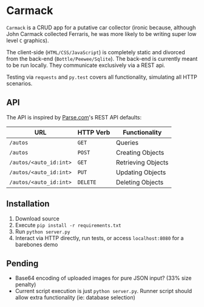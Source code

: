 Carmack
=======

`Carmack` is a CRUD app for a putative car collector (ironic because, although John Carmack collected Ferraris, he was more likely to be writing super low level `C` graphics).

The client-side (`HTML/CSS/JavaScript`) is completely static and divorced from the back-end (`Bottle/Peewee/Sqlite`). The back-end is currently meant to be run locally. They communicate exclusively via a REST api.

Testing via `requests` and `py.test` covers all functionality, simulating all HTTP scenarios.

## API

The API is inspired by [Parse.com](https://parse.com/docs/rest/guide)'s REST API defaults:

| URL | HTTP Verb | Functionality |
| --- | --------- | --------------|
| `/autos` | `GET` | Queries
| `/autos` | `POST` | Creating Objects
| `/autos/<auto_id:int>` | `GET` | Retrieving Objects
| `/autos/<auto_id:int>` | `PUT` | Updating Objects
| `/autos/<auto_id:int>` | `DELETE` | Deleting Objects

## Installation

1) Download source
2) Execute `pip install -r requirements.txt`
3) Run `python server.py`
4) Interact via HTTP directly, run tests, or access `localhost:8080` for a barebones demo

## Pending

- Base64 encoding of uploaded images for pure JSON input? (33% size penalty)
- Current script execution is just `python server.py`. Runner script should allow extra functionality (ie: database selection)

